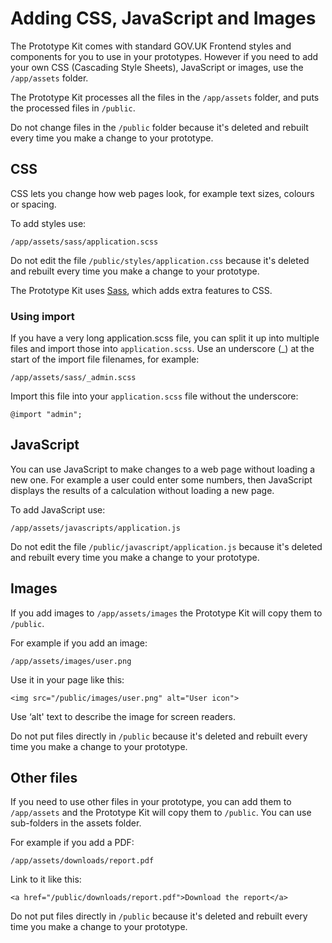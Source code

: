 # Adding CSS, JavaScript and Images

The Prototype Kit comes with standard GOV.UK Frontend styles and components for you to use in your prototypes. However if you need to add your own CSS (Cascading Style Sheets), JavaScript or images, use the `/app/assets` folder.

The Prototype Kit processes all the files in the `/app/assets` folder, and puts the processed files in `/public`.

Do not change files in the `/public` folder because it's deleted and rebuilt every time you make a change to your prototype.

## CSS

CSS lets you change how web pages look, for example text sizes, colours or spacing.

To add styles use:

```
/app/assets/sass/application.scss
```

Do not edit the file `/public/styles/application.css` because it's deleted and rebuilt every time you make a change to your prototype.

The Prototype Kit uses [Sass](https://sass-lang.com/guide), which adds extra features to CSS.

### Using import

If you have a very long application.scss file, you can split it up into multiple files and import those into `application.scss`. Use an underscore (_) at the start of the import file filenames, for example:

```
/app/assets/sass/_admin.scss
```

Import this file into your `application.scss` file without the underscore:

```
@import "admin";
```

## JavaScript

You can use JavaScript to make changes to a web page without loading a new one. For example a user could enter some numbers, then JavaScript displays the results of a calculation without loading a new page.

To add JavaScript use:

```
/app/assets/javascripts/application.js
```

Do not edit the file `/public/javascript/application.js` because it's deleted and rebuilt every time you make a change to your prototype.

## Images

If you add images to `/app/assets/images` the Prototype Kit will copy them to `/public`.

For example if you add an image:

```
/app/assets/images/user.png
```

Use it in your page like this:

```
<img src="/public/images/user.png" alt="User icon">
```

Use ‘alt' text to describe the image for screen readers.

Do not put files directly in `/public` because it's deleted and rebuilt every time you make a change to your prototype.

## Other files

If you need to use other files in your prototype, you can add them to `/app/assets` and the Prototype Kit will copy them to `/public`. You can use sub-folders in the assets folder.

For example if you add a PDF:

```
/app/assets/downloads/report.pdf
```

Link to it like this:

```
<a href="/public/downloads/report.pdf">Download the report</a>
```
Do not put files directly in `/public` because it's deleted and rebuilt every time you make a change to your prototype.

